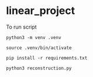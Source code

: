 # linear_project

To run script

```
python3 -m venv .venv

source .venv/bin/activate

pip install -r requirements.txt

python3 reconstruction.py
```
